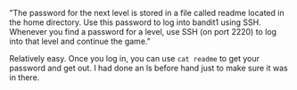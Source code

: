 "The password for the next level is stored in a file called readme located in the home directory. Use this password to log into bandit1 using SSH. Whenever you find a password for a level, use SSH (on port 2220) to log into that level and continue the game."

Relatively easy. Once you log in, you can use ```cat readme``` to get your password and get out. I had done an ls before hand just to make sure it was in there.
